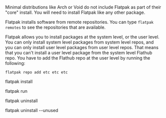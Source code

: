 Minimal distributions like Arch or Void do not include Flatpak as part of their "core" install. You will need to install Flatpak like any other package.

Flatpak installs software from remote repositories. You can type `flatpak remotes` to see the repositories that are available. 

Flatpak allows you to install packages at the system level, or the user level. You can only install system level packages from system level repos, and you can only install user level packages from user level repos. That means that you can't install a user level package from the system level Flathub repo. You have to add the Flathub repo at the user level by running the following:

`flatpak repo add etc etc etc`

flatpak install

flatpak run

flatpak uninstall

flatpak uninstall --unused